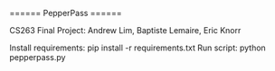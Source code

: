 ====== PepperPass ======

CS263 Final Project: Andrew Lim, Baptiste Lemaire, Eric Knorr

Install requirements: pip install -r requirements.txt
Run script: python pepperpass.py
